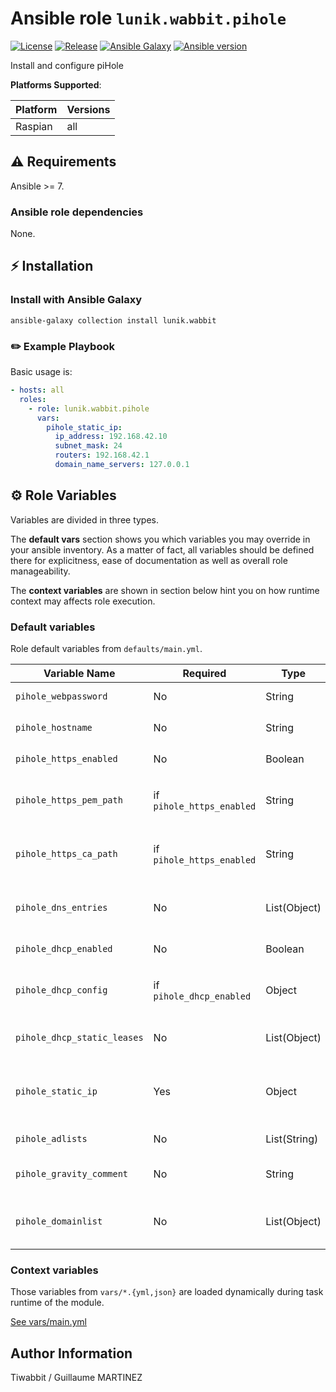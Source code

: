 # Ansible role `lunik.wabbit.pihole`

[![License](https://img.shields.io/github/license/Lunik/ansible-wabbit-collection?style=flat-square)](https://github.com/Lunik/ansible-wabbit-collection/blob/main/LICENSE)
[![Release](https://img.shields.io/github/v/release/Lunik/ansible-wabbit-collection?style=flat-square)](https://github.com/Lunik/ansible-wabbit-collection/releases)
[![Ansible Galaxy](https://img.shields.io/badge/ansible-galaxy-black.svg?style=flat-square&logo=ansible)](https://galaxy.ansible.com/lunik/wabbit)
[![Ansible version](https://img.shields.io/badge/ansible-%3E%3D2.10-black.svg?style=flat-square&logo=ansible)](https://github.com/ansible/ansible)

Install and configure piHole

**Platforms Supported**:

| Platform | Versions |
|----------|----------|
| Raspian | all |

## ⚠️ Requirements

Ansible >= 7.

### Ansible role dependencies

None.

## ⚡ Installation

### Install with Ansible Galaxy

```shell
ansible-galaxy collection install lunik.wabbit
```

### ✏️ Example Playbook

Basic usage is:

```yaml
- hosts: all
  roles:
    - role: lunik.wabbit.pihole
      vars:
        pihole_static_ip:
          ip_address: 192.168.42.10
          subnet_mask: 24
          routers: 192.168.42.1
          domain_name_servers: 127.0.0.1
```

## ⚙️ Role Variables

Variables are divided in three types.

The **default vars** section shows you which variables you may
override in your ansible inventory. As a matter of fact, all variables should
be defined there for explicitness, ease of documentation as well as overall
role manageability.

The **context variables** are shown in section below hint you
on how runtime context may affects role execution.

### Default variables

Role default variables from `defaults/main.yml`.

| Variable Name | Required | Type | Default | Description |
|---------------|----------|------|---------|-------------|
| `pihole_webpassword` | No | String | `password` | Password for the PiHole web UI |
| `pihole_hostname` | No | String | `{{ inventory_hostname }}` | Hostname for the web UI |
| `pihole_https_enabled` | No | Boolean | `False` | Enable HTTPS on the web UI |
| `pihole_https_pem_path` | if `pihole_https_enabled` | String | N/A | Path of the TLS PEM for enabling HTTPS on the web UI |
| `pihole_https_ca_path` | if `pihole_https_enabled` | String | N/A | Path of the TLS CA Cert for enabling HTTPS on the web UI |
| `pihole_dns_entries` | No | List(Object) | `[]` | List of custom local DNS entries. [See defaults/main.yml](./default/main.yml) |
| `pihole_dhcp_enabled` | No | Boolean | `False` | Enable PiHole DHCP server |
| `pihole_dhcp_config` | if `pihole_dhcp_enabled` | Object | N/A | Configure the DHCP server. [See defaults/main.yml](./default/main.yml) |
| `pihole_dhcp_static_leases` | No | List(Object) | `[]` | List of DHCP static leases. [See defaults/main.yml](./default/main.yml) |
| `pihole_static_ip` | Yes | Object | N/A | DHCPCD static IP config in case of DHCP server is KO. [See defaults/main.yml](./default/main.yml) |
| `pihole_adlists` | No | List(String) | [See defaults/main.yml](./default/main.yml) | List of PiHole ad lists. |
| `pihole_gravity_comment` | No | String | `Managed by Ansible` | Comment in PiHole gravity objects. |
| `pihole_domainlist` | No | List(Object) | [] | Custom PiHole gavity domains. [See defaults/main.yml](./default/main.yml) |

### Context variables

Those variables from `vars/*.{yml,json}` are loaded dynamically during task
runtime of the module.

[See vars/main.yml](./vars/main.yml)

## Author Information

Tiwabbit / Guillaume MARTINEZ